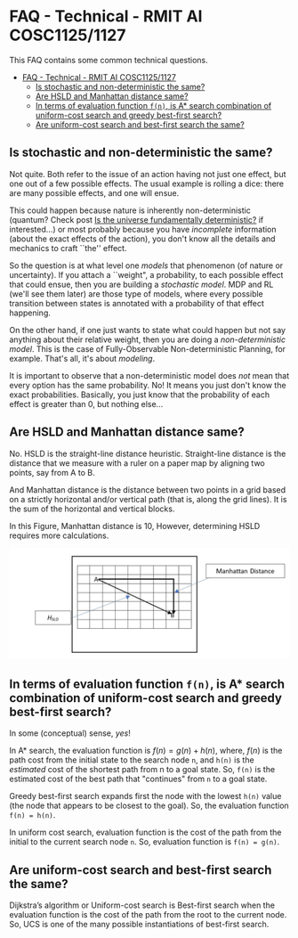 # FAQ - Technical - RMIT AI COSC1125/1127

This FAQ contains some common technical questions.

- [FAQ - Technical - RMIT AI COSC1125/1127](#faq---technical---rmit-ai-cosc11251127)
  - [Is stochastic and non-deterministic the same?](#is-stochastic-and-non-deterministic-the-same)
  - [Are HSLD and Manhattan distance same?](#are-hsld-and-manhattan-distance-same)
  - [In terms of evaluation function `f(n)`, is A\* search combination of uniform-cost search and greedy best-first search?](#in-terms-of-evaluation-function-fn-is-a-search-combination-of-uniform-cost-search-and-greedy-best-first-search)
  - [Are uniform-cost search and best-first search the same?](#are-uniform-cost-search-and-best-first-search-the-same)

## Is stochastic and non-deterministic the same?

Not quite. Both refer to the issue of an action having not just one effect, but one out of a few possible effects. The usual example is rolling a dice: there are many possible effects, and one will ensue. 

This could happen because nature is inherently non-deterministic (quantum? Check post [Is the universe fundamentally deterministic?](https://physics.stackexchange.com/questions/63811/is-the-universe-fundamentally-deterministic) if interested...) or most probably because you have _incomplete_ information (about the exact effects of the action), you don't know all the details and mechanics to craft ``the'' effect.

So the question is at what level one _models_ that phenomenon (of nature or uncertainty). If you attach a ``weight", a probability, to each possible effect that could ensue, then you are building a _stochastic model_. MDP and RL (we'll see them later) are those type of models, where every possible transition between states is annotated with a probability of that effect happening.

On the other hand, if one just wants to state what could happen but not say anything about their relative weight, then you are doing a _non-deterministic model_. This is the case of Fully-Observable Non-deterministic Planning, for example. That's all, it's about _modeling_.

It is important to observe that a non-deterministic model does _not_ mean that every option has the same probability. No! It means you just don't know the exact probabilities. Basically, you just know that the probability of each effect is greater than 0, but nothing else...

##  Are HSLD and Manhattan distance same?

No. HSLD is the straight-line distance heuristic. Straight-line distance is the distance that we measure with a ruler on a paper map by aligning two points, say from A to B.

And Manhattan distance is the distance between two points in a grid based on a strictly horizontal and/or vertical path (that is, along the grid lines). It is the sum of the horizontal and vertical blocks.

In this Figure, Manhattan distance is 10, However, determining HSLD requires more calculations.

![H_SLD-vs-Manhattan.jpg](img/H_SLD-vs-Manhattan.jpg)

## In terms of evaluation function `f(n)`, is A* search combination of uniform-cost search and greedy best-first search?

In some (conceptual) sense, _yes_!

In A* search, the evaluation function is $f(n) = g(n) + h(n)$, where, $f(n)$ is the path cost from the initial state to the search node `n`, and `h(n)` is the _estimated_ cost of the shortest path from n to a goal state. So, `f(n)` is the estimated cost of the best path that "continues" from `n` to a goal state.

Greedy best-first search expands first the node with the lowest `h(n)` value (the node that appears to be closest to the goal). So, the evaluation function `f(n) = h(n)`.

In uniform cost search, evaluation function is the cost of the path from the initial to the current search node `n`. So, evaluation function is `f(n) = g(n)`.

## Are uniform-cost search and best-first search the same?

Dijkstra’s algorithm or Uniform-cost search is Best-first search when the evaluation function is the cost of the path from the root to the current node. So, UCS is one of the many possible instantiations of best-first search.
